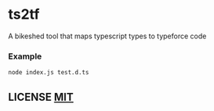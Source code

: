 # ts2tf
A bikeshed tool that maps typescript types to typeforce code

### Example
``` bash
node index.js test.d.ts
```

## LICENSE [MIT](LICENSE)
